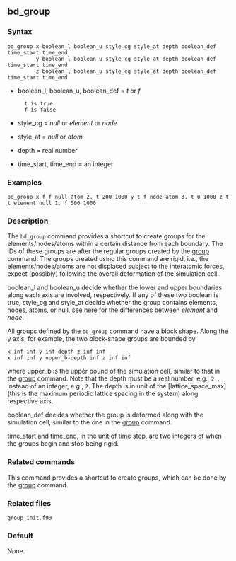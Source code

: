 ## bd_group

### Syntax

	bd_group x boolean_l boolean_u style_cg style_at depth boolean_def time_start time_end
	         y boolean_l boolean_u style_cg style_at depth boolean_def time_start time_end
	         z boolean_l boolean_u style_cg style_at depth boolean_def time_start time_end

* boolean\_l, boolean\_u, boolean\_def = _t_ or _f_

		t is true
		f is false
		
* style\_cg = _null_ or _element_ or _node_
* style\_at = _null_ or _atom_
* depth = real number
* time\_start, time\_end = an integer

### Examples

	bd_group x f f null atom 2. t 200 1000 y t f node atom 3. t 0 1000 z t t element null 1. f 500 1000

### Description

The `bd_group` command provides a shortcut to create groups for the elements/nodes/atoms within a certain distance from each boundary. The IDs of these groups are after the regular groups created by the [group](group.md) command. The groups created using this command are rigid, i.e., the elements/nodes/atoms are not displaced subject to the interatomic forces, expect (possibly) following the overall deformation of the simulation cell.

boolean\_l and boolean\_u decide whether the lower and upper boundaries along each axis are involved, respectively. If any of these two boolean is true, style\_cg and style\_at decide whether the group contains elements, nodes, atoms, or null, see [here](ele_node_diff.md) for the differences between _element_ and _node_.

All groups defined by the `bd_group` command have a block shape. Along the y axis, for example, the two block-shape groups are bounded by

	x inf inf y inf depth z inf inf
	x inf inf y upper_b-depth inf z inf inf

where upper\_b is the upper bound of the simulation cell, similar to that in the [group](group.md) command. Note that the depth must be a real number, e.g., `2.`, instead of an integer, e.g., `2`. The depth is in unit of the [lattice\_space\_max](this is the maximum periodic lattice spacing in the system) along respective axis.

boolean\_def decides whether the group is deformed along with the simulation cell, similar to the one in the [group](group.md) command.

time\_start and time\_end, in the unit of time step, are two integers of when the groups begin and stop being rigid.

### Related commands

This command provides a shortcut to create groups, which can be done by the [group](group.md) command.

### Related files

`group_init.f90`

### Default

None.
